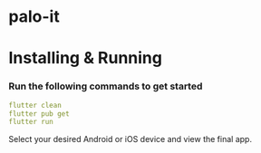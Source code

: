 # palo-it
 
# Installing & Running

### Run the following commands to get started

```yaml
flutter clean
flutter pub get
flutter run
```

Select your desired Android or iOS device and view the final app.
